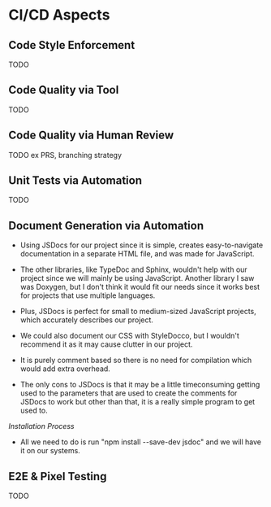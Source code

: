 # CI/CD Aspects

## Code Style Enforcement
TODO

## Code Quality via Tool
TODO

## Code Quality via Human Review
TODO
ex PRS, branching strategy

## Unit Tests via Automation
TODO

## Document Generation via Automation
- Using JSDocs for our project since it is simple, creates easy-to-navigate documentation in a separate HTML file, and was made for JavaScript.
- The other libraries, like TypeDoc and Sphinx, wouldn't help with our project since we will mainly be using JavaScript. Another library I saw was Doxygen, but I don't think it would fit our needs since it works best for projects that use multiple languages.
- Plus, JSDocs is perfect for small to medium-sized JavaScript projects, which accurately describes our project.
- We could also document our CSS with StyleDocco, but I wouldn't recommend it as it may cause clutter in our project.
- It is purely comment based so there is no need for compilation which would add extra overhead.

- The only cons to JSDocs is that it may be a little timeconsuming getting used to the parameters that are used to create the comments for JSDocs to work but other than that, it is a really simple program to get used to.

*Installation Process*
- All we need to do is run "npm install --save-dev jsdoc" and we will have it on our systems.

## E2E & Pixel Testing
TODO
